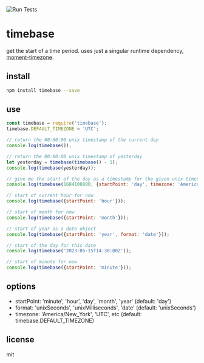 ![Run Tests](../../actions/workflows/test.yml/badge.svg)

# timebase

get the start of a time period. uses just a singular runtime dependency, [moment-timezone](https://www.npmjs.com/package/moment-timezone).

## install

```bash
npm install timebase --save
```

## use

```javascript
const timebase = require('timebase');
timebase.DEFAULT_TIMEZONE = 'UTC';

// return the 00:00:00 unix timestamp of the current day
console.log(timebase());

// return the 00:00:00 unix timestamp of yesterday
let yesterday = timebase(timebase() - 1);
console.log(timebase(yesterday));

// give me the start of the day as a timestamp for the given unix timestamp
console.log(timebase(1684108800, {startPoint: 'day', timezone: 'America/New_York'}));

// start of current hour for now
console.log(timebase({startPoint: 'hour'}));

// start of month for now
console.log(timebase({startPoint: 'month'}));

// start of year as a date object
console.log(timebase({startPoint: 'year', format: 'date'}));

// start of the day for this date
console.log(timebase('2023-05-15T14:30:00Z'));

// start of minute for now
console.log(timebase({startPoint: 'minute'}));
```

## options

- startPoint: 'minute', 'hour', 'day', 'month', 'year' (default: 'day')
- format: 'unixSeconds', 'unixMilliseconds', 'date' (default: 'unixSeconds')
- timezone: 'America/New_York', 'UTC', etc (default: timebase.DEFAULT_TIMEZONE)

## license

mit


